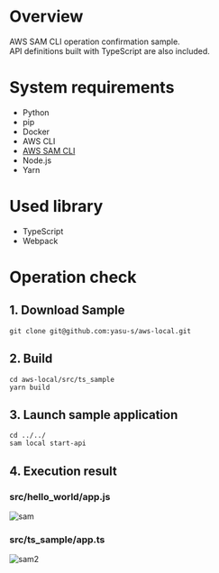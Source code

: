 # Overview

AWS SAM CLI operation confirmation sample.  
API definitions built with TypeScript are also included.

# System requirements

* Python 
* pip
* Docker
* AWS CLI
* [AWS SAM CLI](https://docs.aws.amazon.com/serverless-application-model/latest/developerguide/serverless-sam-cli-install.html)
* Node.js
* Yarn

# Used library

* TypeScript
* Webpack

# Operation check

## 1. Download Sample

```
git clone git@github.com:yasu-s/aws-local.git
```

## 2. Build  

```
cd aws-local/src/ts_sample
yarn build
```

## 3. Launch sample application  

```
cd ../../
sam local start-api
```

## 4. Execution result  

### src/hello_world/app.js

![sam](https://user-images.githubusercontent.com/2668146/51420938-acf3f380-1bda-11e9-8a2a-8b5e6d6a20be.png)

### src/ts_sample/app.ts

![sam2](https://user-images.githubusercontent.com/2668146/51424148-5ce25480-1c0d-11e9-9f59-f08a22ea45ff.png)
